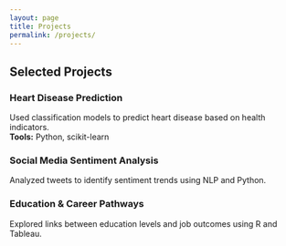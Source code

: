 ```yaml
---
layout: page
title: Projects
permalink: /projects/
---
```


## Selected Projects

### Heart Disease Prediction
Used classification models to predict heart disease based on health indicators.  
**Tools:** Python, scikit-learn

### Social Media Sentiment Analysis
Analyzed tweets to identify sentiment trends using NLP and Python.

### Education & Career Pathways
Explored links between education levels and job outcomes using R and Tableau.
